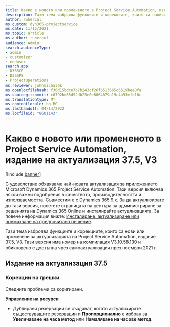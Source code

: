 ```yaml
---
title: Какво е новото или промененото в Project Service Automation, издание на актуализация 37.5, V3
description: Тази тема изброява функциите и корекциите, които са налични в Microsoft Dynamics 365 Project Service Automation Актуализирано издание 37.5, V3.
author: ruhercul
ms.custom: dyn365-projectservice
ms.date: 11/15/2021
ms.topic: article
ms.author: ruhercul
audience: Admin
search.audienceType:
- admin
- customizer
- enduser
search.app:
- D365CE
- D365PS
- ProjectOperations
ms.reviewer: johnmichalak
ms.openlocfilehash: f36d15bdce7b7b243cf26f6513665c6519bee8fa
ms.sourcegitcommit: c0792bd65d92db25e0e8864879a19c4b93efb10c
ms.translationtype: MT
ms.contentlocale: bg-BG
ms.lasthandoff: 04/14/2022
ms.locfileid: "8601143"
---
```

# <a name="whats-new-or-changed-in-project-service-automation-update-release-375-v3"></a>Какво е новото или промененото в Project Service Automation, издание на актуализация 37.5, V3

[!include [banner](../includes/psa-now-project-operations.md)]

С удоволствие обявяваме най-новата актуализация за приложението Microsoft Dynamics 365 Project Service Automation. Тази версия включва някои важни подобрения в качеството, производителността и използваемостта. Съвместим е с Dynamics 365 9.x. За да актуализирате до тази версия, посетете страницата на центъра за администриране за решенията на Dynamics 365 Online и инсталирайте актуализацията. За повече информация вижте: [Инсталиране, актуализиране или премахване на предпочитано решение](/power-platform/admin/install-remove-preferred-solution).

Тази тема изброява функциите и корекциите, които са нови или променени за актуализацията на Project Service Automation, издание 37.5, V3. Тази версия има номер на компилация V3.10.58.130 и обикновено е достъпна чрез самоактуализация през ноември 2021 г.

## <a name="update-release-375"></a>Издание на актуализация 37.5

### <a name="bug-fixes"></a>Корекции на грешки

Следните проблеми са коригирани.

**Управление на ресурси**
- Дублирани резервации се създават, когато актуализирате съществуващите резервации и **Пропорционално** е избран за **Увеличаване на часа метод** или **Намаляване на часове метод**.
